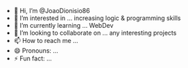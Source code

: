 - 👋 Hi, I’m @JoaoDionisio86
- 👀 I’m interested in ... increasing logic & programming skills
- 🌱 I’m currently learning ... WebDev
- 💞️ I’m looking to collaborate on ... any interesting projects
- 📫 How to reach me ... 
- 😄 Pronouns: ... 
- ⚡ Fun fact: ... 

<!---
JoaoDionisio86/JoaoDionisio86 is a ✨ special ✨ repository because its `README.md` (this file) appears on your GitHub profile.
You can click the Preview link to take a look at your changes.
--->
